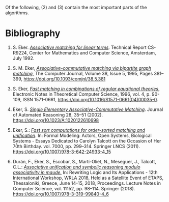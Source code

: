  Of the following, (2) and (3) contain the most important parts of the algorithms.

# Bibliography


1. S. Eker. [_Associative matching for linear terms_](https://ir.cwi.nl/pub/5425/5425D.pdf). Technical Report CS-R9224,
Center for Mathematics and Computer Science, Amsterdam, July 1992.


2. S. M. Eker, [_Associative-commutative matching via bipartite graph matching_](https://academic.oup.com/comjnl/article-pdf/38/5/381/1235222/380381.pdf), The Computer Journal, Volume 38, Issue 5, 1995, Pages 381–399, https://doi.org/10.1093/comjnl/38.5.381


3. S. Eker, [_Fast matching in combinations of regular equational theories_](https://www.sciencedirect.com/science/article/pii/S1571066104000350/pdfft?isDTMRedir=true&download=true), Electronic Notes in Theoretical Computer
  Science, 1996,
  vol. 4, p. 90-109, ISSN 1571-0661, https://doi.org/10.1016/S1571-0661(04)00035-0.


4. Eker, S. [_Single Elementary Associative-Commutative Matching_](https://moscow.sci-hub.se/1101/8ae830e24e0a928d11a16f019c1f628d/eker2002.pdf). Journal of Automated Reasoning 28, 35–51 (2002).
  https://doi.org/10.1023/A:1020122610698


5. Eker, S.: [_Fast sort computations for order-sorted matching and unification_](http://62.182.86.140/main/916000/a15c6dcde8ad15c73c4f0c93c554ebae/%28Lecture%20Notes%20in%20Computer%20Science%207000%29%20Solomon%20Feferman%20%28auth.%29%2C%20Gul%20Agha%2C%20Olivier%20Danvy%2C%20Jos%C3%A9%20Meseguer%20%28eds.%29%20-%20Formal%20Modeling_%20Actors%2C%20Open%20Systems%2C%20Biological%20Systems_%20Essays%20Dedicated%20to%20Caroly.pdf). In: Formal Modeling:
  Actors, Open Systems, Biological Systems - Essays Dedicated to Carolyn Talcott on the Occasion
  of Her 70th Birthday. vol. 7000, pp. 299–314. Springer LNCS (2011).
  https://doi.org/10.1007/978-3-642-24933-4_15


6. Durán, F., Eker, S., Escobar, S., Martí-Oliet, N., Meseguer, J., Talcott, C.L.: [_Associative unification and
  symbolic reasoning modulo associativity in maude._](https://sci-hub.se/tree/92/91/92915a160f89b48e23889905aecc3cf0.pdf) In: Rewriting Logic and Its Applications - 12th
  International Workshop, WRLA 2018, Held as a Satellite Event of ETAPS, Thessaloniki, Greece, June
  14-15, 2018, Proceedings. Lecture Notes in Computer Science, vol. 11152, pp. 98–114. Springer (2018).
  https://doi.org/10.1007/978-3-319-99840-4_6

